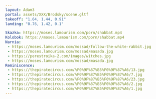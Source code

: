 ```yaml
---
layout: Adam3
portal: assets/XXX/Brodsky/scene.gltf
takeoff: "1.64, 1.44, 0.91"
landing: "0.76, 1.42, 0.1"

Skazka: https://moses.lamourism.com/porn/shabbat.mp4
Kolobok: https://moses.lamourism.com/porn/shabbat.mp4
Narnia: 
 - https://moses.lamourism.com/mossad/follow-the-white-rabbit.jpg
 - https://moses.lamourism.com/mossad/masada.jpg
 - https://perestroika-2.com/images/witches.jpg
 - https://moses.lamourism.com/mossad/masada.jpg
Reminiscence:
 - https://thepiratecircus.com/%F0%9F%87%B5%F0%9F%87%A6/13.jpg
 - https://thepiratecircus.com/%F0%9F%87%B5%F0%9F%87%A6/7.jpg
 - https://thepiratecircus.com/%F0%9F%87%B5%F0%9F%87%A6/23.jpg
 - https://thepiratecircus.com/%F0%9F%87%B5%F0%9F%87%A6/2.jpg
 - https://thepiratecircus.com/%F0%9F%87%B5%F0%9F%87%A6/1.jpg
---
```

